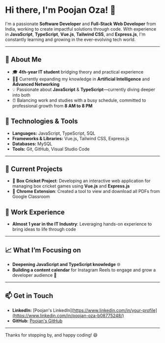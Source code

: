 # Hi there, I'm Poojan Oza! 👋

I'm a passionate **Software Developer** and **Full-Stack Web Developer** from India, working to create impactful solutions through code. With experience in **JavaScript**, **TypeScript**, **Vue.js**, **Tailwind CSS**, and **Express.js**, I'm constantly learning and growing in the ever-evolving tech world.

---

## 🚀 About Me

- 🎓 **4th-year IT student** bridging theory and practical experience
- 👨‍💻 Currently expanding my knowledge in **Artificial Intelligence** and **Advanced Networking**
- 💡 Passionate about **JavaScript** & **TypeScript**—currently diving deeper into both
- ⏰ Balancing work and studies with a busy schedule, committed to professional growth from **8 AM to 8 PM**

## 🔧 Technologies & Tools

- **Languages:** JavaScript, TypeScript, SQL
- **Frameworks & Libraries:** Vue.js, Tailwind CSS, Express.js
- **Databases:** MySQL
- **Tools:** Git, GitHub, Visual Studio Code

---

## 📌 Current Projects

- 🔹 **Box Cricket Project**: Developing an interactive web application for managing box cricket games using **Vue.js** and **Express.js**
- 🔹 **Chrome Extension**: Created a tool to view and download all PDFs from Google Classroom

## 💼 Work Experience

- **Almost 1 year in the IT Industry**: Leveraging hands-on experience to bring ideas to life through code

---

## 📈 What I’m Focusing on

- **Deepening JavaScript and TypeScript knowledge** 🌐
- **Building a content calendar** for Instagram Reels to engage and grow a developer audience 📱

---

## 📫 Get in Touch

- **LinkedIn:** [Poojan's LinkedIn](https://www.linkedin.com/in/your-profile](https://www.linkedin.com/in/poojan-oza-b08775248/)
- **GitHub:** [Poojan's GitHub](https://github.com/Poojanoza)

---

Thanks for stopping by, and happy coding! 😄
